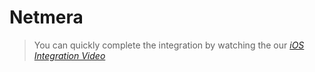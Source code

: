 # Netmera

> You can quickly complete the integration by watching the our [*iOS Integration Video*](https://drive.google.com/file/d/1Gow03U6U-iudmLUDQb1FnC1VSQnGl-kS/view?usp=sharing)
